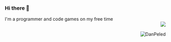### Hi there 👋
I'm a programmer and code games on my free time</br>
<img src="https://github-readme-stats.vercel.app/api?username=DanPeled&show=reviews,discussions_started,discussions_answered,prs_merged,prs_merged_percentage" align="right"/></br>
<p><img align="right" src="https://github-readme-stats.vercel.app/api/top-langs/?username=DanPeled&hide=html&layout=compact&theme=gruvbox&lang_count=32" alt="DanPeled" /></p>
